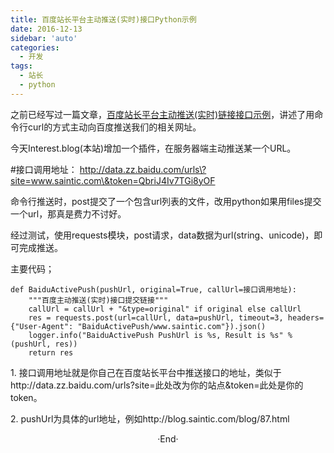 ```yaml
---
title: 百度站长平台主动推送(实时)接口Python示例
date: 2016-12-13
sidebar: 'auto'
categories:
  - 开发
tags:
  - 站长
  - python
---
```


之前已经写过一篇文章，[百度站长平台主动推送\(实时\)链接接口示例](http://blog.saintic.com/blog/87.html)，讲述了用命令行curl的方式主动向百度推送我们的相关网址。  

今天Interest.blog\(本站\)增加一个插件，在服务器端主动推送某一个URL。

#接口调用地址： http://data.zz.baidu.com/urls\?site=www.saintic.com\&token=QbriJ4Iv7TGi8yOF

命令行推送时，post提交了一个包含url列表的文件，改用python如果用files提交一个url，那真是费力不讨好。

经过测试，使用requests模块，post请求，data数据为url\(string、unicode\)，即可完成推送。

主要代码；

```
def BaiduActivePush(pushUrl, original=True, callUrl=接口调用地址):
    """百度主动推送(实时)接口提交链接"""
    callUrl = callUrl + "&type=original" if original else callUrl
    res = requests.post(url=callUrl, data=pushUrl, timeout=3, headers={"User-Agent": "BaiduActivePush/www.saintic.com"}).json()
    logger.info("BaiduActivePush PushUrl is %s, Result is %s" % (pushUrl, res))
    return res
```

1\. 接口调用地址就是你自己在百度站长平台中推送接口的地址，类似于http://data.zz.baidu.com/urls\?site=此处改为你的站点\&token=此处是你的token。

2\. pushUrl为具体的url地址，例如http://blog.saintic.com/blog/87.html
<br>

<center>  ·End·  </center>
